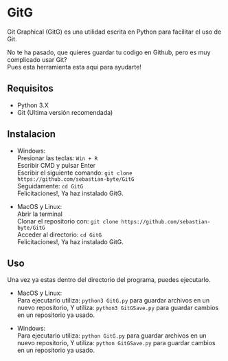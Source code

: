 ﻿# GitG
Git Graphical (GitG) es una utilidad escrita en Python para facilitar el uso de Git.

No te ha pasado, que quieres guardar tu codigo en Github, pero es muy complicado usar Git?  
Pues esta herramienta esta aqui para ayudarte!
## Requisitos
- Python 3.X  
- Git (Ultima versión recomendada)
## Instalacion
- Windows:  
Presionar las teclas: `Win + R`  
Escribir CMD y pulsar Enter  
Escribir el siguiente comando: `git clone https://github.com/sebastian-byte/GitG`  
Seguidamente: `cd GitG`  
Felicitaciones!, Ya haz instalado GitG.

- MacOS y Linux:  
Abrir la terminal  
Clonar el repositorio con: `git clone https://github.com/sebastian-byte/GitG`  
Acceder al directorio: `cd GitG`  
Felicitaciones!, Ya haz instalado GitG.

## Uso
Una vez ya estas dentro del directorio del programa, puedes ejecutarlo.

- MacOS y Linux:  
Para ejecutarlo utiliza: `python3 GitG.py` para guardar archivos en un nuevo repositorio,
Y utiliza: `python3 GitGSave.py` para guardar cambios en un repositorio ya usado.

- Windows:  
Para ejecutarlo utiliza: `python GitG.py` para guardar archivos en un nuevo repositorio,
Y utiliza: `python GitGSave.py` para guardar cambios en un repositorio ya usado.